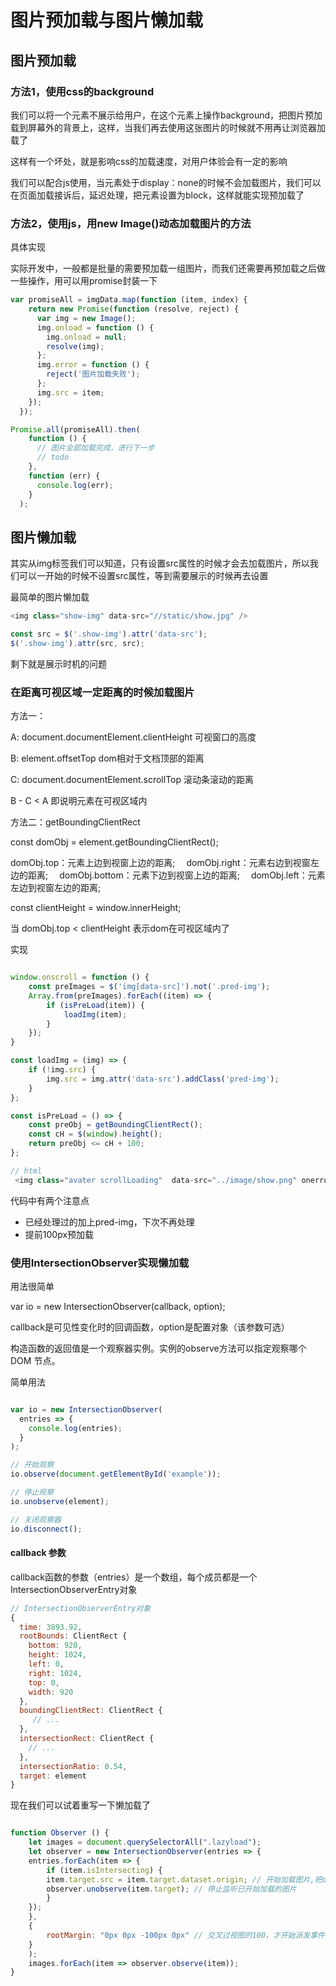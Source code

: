 # 图片预加载与图片懒加载

## 图片预加载

### 方法1，使用css的background

我们可以将一个元素不展示给用户，在这个元素上操作background，把图片预加载到屏幕外的背景上，这样，当我们再去使用这张图片的时候就不用再让浏览器加载了

这样有一个坏处，就是影响css的加载速度，对用户体验会有一定的影响

我们可以配合js使用，当元素处于display：none的时候不会加载图片，我们可以在页面加载接诉后，延迟处理，把元素设置为block，这样就能实现预加载了

### 方法2，使用js，用new Image()动态加载图片的方法

具体实现

实际开发中，一般都是批量的需要预加载一组图片，而我们还需要再预加载之后做一些操作，用可以用promise封装一下

```js
var promiseAll = imgData.map(function (item, index) {
    return new Promise(function (resolve, reject) {
      var img = new Image();
      img.onload = function () {
        img.onload = null;
        resolve(img);
      };
      img.error = function () {
        reject('图片加载失败');
      };
      img.src = item;
    });
  });

Promise.all(promiseAll).then(
    function () {
      // 图片全部加载完成，进行下一步
      // todo
    },
    function (err) {
      console.log(err);
    }
  );
```

## 图片懒加载

其实从img标签我们可以知道，只有设置src属性的时候才会去加载图片，所以我们可以一开始的时候不设置src属性，等到需要展示的时候再去设置

最简单的图片懒加载

```js
<img class="show-img" data-src="//static/show.jpg" />

const src = $('.show-img').attr('data-src');
$('.show-img').attr(src, src);

```

剩下就是展示时机的问题

### 在距离可视区域一定距离的时候加载图片

方法一：

A: document.documentElement.clientHeight 可视窗口的高度

B: element.offsetTop dom相对于文档顶部的距离

C: document.documentElement.scrollTop 滚动条滚动的距离

B - C < A 即说明元素在可视区域内

方法二：getBoundingClientRect

const domObj = element.getBoundingClientRect();

domObj.top：元素上边到视窗上边的距离;
 domObj.right：元素右边到视窗左边的距离;
 domObj.bottom：元素下边到视窗上边的距离;
 domObj.left：元素左边到视窗左边的距离;

const clientHeight = window.innerHeight;

当 domObj.top < clientHeight 表示dom在可视区域内了

实现

```js

window.onscroll = function () {
    const preImages = $('img[data-src]').not('.pred-img');
    Array.from(preImages).forEach((item) => {
        if (isPreLoad(item)) {
            loadImg(item);
        }
    });
}

const loadImg = (img) => {
    if (!img.src) {
        img.src = img.attr('data-src').addClass('pred-img');
    }
};

const isPreLoad = () => {
    const preObj = getBoundingClientRect();
    const cH = $(window).height();
    return preObj <= cH + 100;
};

// html
 <img class="avater scrollLoading"  data-src="../image/show.png" onerror='this.src="../images/avatar.png"'>
```

代码中有两个注意点

- 已经处理过的加上pred-img，下次不再处理
- 提前100px预加载

### 使用IntersectionObserver实现懒加载

用法很简单

var io = new IntersectionObserver(callback, option);

callback是可见性变化时的回调函数，option是配置对象（该参数可选）

构造函数的返回值是一个观察器实例。实例的observe方法可以指定观察哪个 DOM 节点。

简单用法

```js

var io = new IntersectionObserver(
  entries => {
    console.log(entries);
  }
);

// 开始观察
io.observe(document.getElementById('example'));

// 停止观察
io.unobserve(element);

// 关闭观察器
io.disconnect();
```

#### callback 参数

callback函数的参数（entries）是一个数组，每个成员都是一个IntersectionObserverEntry对象

```js
// IntersectionObserverEntry对象
{
  time: 3893.92,
  rootBounds: ClientRect {
    bottom: 920,
    height: 1024,
    left: 0,
    right: 1024,
    top: 0,
    width: 920
  },
  boundingClientRect: ClientRect {
     // ...
  },
  intersectionRect: ClientRect {
    // ...
  },
  intersectionRatio: 0.54,
  target: element
}
```

现在我们可以试着重写一下懒加载了

```js

function Observer () {
    let images = document.querySelectorAll(".lazyload");
    let observer = new IntersectionObserver(entries => {
    entries.forEach(item => {
        if (item.isIntersecting) {
        item.target.src = item.target.dataset.origin; // 开始加载图片,把data-origin的值放到src
        observer.unobserve(item.target); // 停止监听已开始加载的图片
        }
    });
    },
    {
        rootMargin: "0px 0px -100px 0px" // 交叉过视图的100，才开始派发事件
    }
    );
    images.forEach(item => observer.observe(item));
}

```
